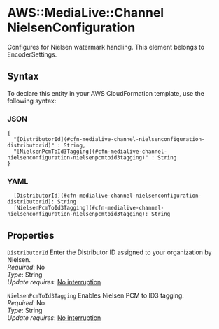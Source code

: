 # AWS::MediaLive::Channel NielsenConfiguration<a name="aws-properties-medialive-channel-nielsenconfiguration"></a>

Configures for Nielsen watermark handling\. This element belongs to EncoderSettings\.

## Syntax<a name="aws-properties-medialive-channel-nielsenconfiguration-syntax"></a>

To declare this entity in your AWS CloudFormation template, use the following syntax:

### JSON<a name="aws-properties-medialive-channel-nielsenconfiguration-syntax.json"></a>

```
{
  "[DistributorId](#cfn-medialive-channel-nielsenconfiguration-distributorid)" : String,
  "[NielsenPcmToId3Tagging](#cfn-medialive-channel-nielsenconfiguration-nielsenpcmtoid3tagging)" : String
}
```

### YAML<a name="aws-properties-medialive-channel-nielsenconfiguration-syntax.yaml"></a>

```
  [DistributorId](#cfn-medialive-channel-nielsenconfiguration-distributorid): String
  [NielsenPcmToId3Tagging](#cfn-medialive-channel-nielsenconfiguration-nielsenpcmtoid3tagging): String
```

## Properties<a name="aws-properties-medialive-channel-nielsenconfiguration-properties"></a>

`DistributorId`  <a name="cfn-medialive-channel-nielsenconfiguration-distributorid"></a>
Enter the Distributor ID assigned to your organization by Nielsen\.  
*Required*: No  
*Type*: String  
*Update requires*: [No interruption](https://docs.aws.amazon.com/AWSCloudFormation/latest/UserGuide/using-cfn-updating-stacks-update-behaviors.html#update-no-interrupt)

`NielsenPcmToId3Tagging`  <a name="cfn-medialive-channel-nielsenconfiguration-nielsenpcmtoid3tagging"></a>
Enables Nielsen PCM to ID3 tagging\.  
*Required*: No  
*Type*: String  
*Update requires*: [No interruption](https://docs.aws.amazon.com/AWSCloudFormation/latest/UserGuide/using-cfn-updating-stacks-update-behaviors.html#update-no-interrupt)